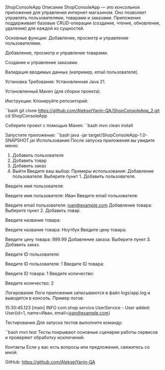 ShopConsoleApp
Описание
ShopConsoleApp — это консольное приложение для управления интернет-магазином. Оно позволяет управлять пользователями, товарами и заказами. Приложение поддерживает базовые CRUD-операции (создание, чтение, обновление, удаление) для каждой из сущностей.

Основные функции:
Добавление, просмотр и управление пользователями.

Добавление, просмотр и управление товарами.

Создание и управление заказами.

Валидация вводимых данных (например, email пользователя).

Установка
Требования:
Установленная Java 21.

Установленный Maven (для сборки проекта).

Инструкции:
Клонируйте репозиторий:

``bash
git clone https://github.com/AlekseiYanin-QA/ShopConsoleApp_2.git
cd ShopConsoleApp

Соберите проект с помощью Maven:
``bash
mvn clean install

Запустите приложение:
``bash
java -jar target/ShopConsoleApp-1.0-SNAPSHOT.jar
Использование
После запуска приложения вы увидите меню:

1. Добавить пользователя
2. Добавить товар
3. Добавить заказ
4. Выйти
   Введите ваш выбор:
   Примеры использования:
   Добавление пользователя:
   Выберите пункт 1. Добавить пользователя.

Введите имя пользователя:

Введите имя пользователя:
Иван
Введите email пользователя:

Введите email пользователя:
ivan@example.com
Добавление товара:
Выберите пункт 2. Добавить товар.

Введите название товара:

Введите название товара:
Ноутбук
Введите цену товара:

Введите цену товара:
999.99
Добавление заказа:
Выберите пункт 3. Добавить заказ.

Введите ID пользователя:

Введите ID пользователя:
1
Введите ID товара:

Введите ID товара:
1
Введите количество:

Введите количество:
2

Логирование
Логи приложения записываются в файл logs/app.log и выводятся в консоль. Пример логов:

15:30:45.123 [main] INFO  com.shop.service.UserService - User added: User(id=1, name=Иван, email=ivan@example.com)

Тестирование
Для запуска тестов выполните команду:

``bash
mvn test
Тесты покрывают основные сценарии работы сервисов и проверяют обработку исключений.


Контакты
Если у вас есть вопросы или предложения, свяжитесь со мной:

GitHub: https://github.com/AlekseiYanin-QA



